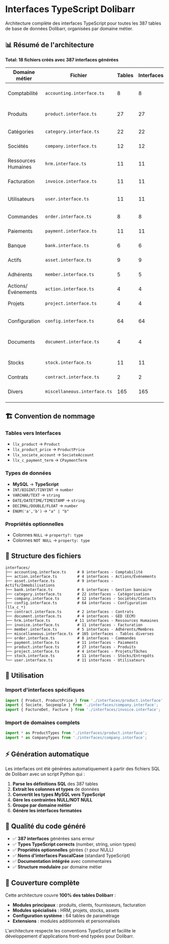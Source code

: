 # Interfaces TypeScript Dolibarr

Architecture complète des interfaces TypeScript pour toutes les 387 tables de base de données Dolibarr, organisées par domaine métier.

## 📊 Résumé de l'architecture

**Total: 18 fichiers créés avec 387 interfaces générées**

| Domaine métier | Fichier | Tables | Interfaces | Description |
|---|---|---|---|---|
| Comptabilité | `accounting.interface.ts` | 8 | 8 | Tables de comptabilité générale |
| Produits | `product.interface.ts` | 27 | 27 | Gestion des produits, prix, variants, stocks |
| Catégories | `category.interface.ts` | 22 | 22 | Système de catégorisation |
| Sociétés | `company.interface.ts` | 12 | 12 | Entreprises et contacts |
| Ressources Humaines | `hrm.interface.ts` | 11 | 11 | Gestion des employés, évaluations |
| Facturation | `invoice.interface.ts` | 11 | 11 | Factures clients et fournisseurs |
| Utilisateurs | `user.interface.ts` | 11 | 11 | Comptes utilisateurs et groupes |
| Commandes | `order.interface.ts` | 8 | 8 | Commandes clients et fournisseurs |
| Paiements | `payment.interface.ts` | 11 | 11 | Gestion des paiements |
| Banque | `bank.interface.ts` | 6 | 6 | Comptes bancaires et transactions |
| Actifs | `asset.interface.ts` | 9 | 9 | Immobilisations et amortissements |
| Adhérents | `member.interface.ts` | 5 | 5 | Gestion des membres/adhérents |
| Actions/Événements | `action.interface.ts` | 4 | 4 | Agenda et événements |
| Projets | `project.interface.ts` | 4 | 4 | Gestion de projets et tâches |
| Configuration | `config.interface.ts` | 64 | 64 | Tables de paramétrage (llx_c_*) |
| Documents | `document.interface.ts` | 4 | 4 | Gestion électronique de contenu |
| Stocks | `stock.interface.ts` | 11 | 11 | Gestion des entrepôts et mouvements |
| Contrats | `contract.interface.ts` | 2 | 2 | Contrats de service |
| Divers | `miscellaneous.interface.ts` | 165 | 165 | Tables diverses et modules spécialisés |

## 🏗️ Convention de nommage

### Tables vers Interfaces
- `llx_product` → `Product`
- `llx_product_price` → `ProductPrice`
- `llx_societe_account` → `SocieteAccount`
- `llx_c_payment_term` → `CPaymentTerm`

### Types de données
- **MySQL** → **TypeScript**
- `INT/BIGINT/TINYINT` → `number`
- `VARCHAR/TEXT` → `string`
- `DATE/DATETIME/TIMESTAMP` → `string`
- `DECIMAL/DOUBLE/FLOAT` → `number`
- `ENUM('a','b')` → `"a" | "b"`

### Propriétés optionnelles
- Colonnes `NULL` → `property?: type`
- Colonnes `NOT NULL` → `property: type`

## 📁 Structure des fichiers

```
interfaces/
├── accounting.interface.ts     # 8 interfaces - Comptabilité
├── action.interface.ts         # 4 interfaces - Actions/Événements
├── asset.interface.ts          # 9 interfaces - Actifs/Immobilisations
├── bank.interface.ts           # 6 interfaces - Gestion bancaire
├── category.interface.ts       # 22 interfaces - Catégorisation
├── company.interface.ts        # 12 interfaces - Sociétés/Contacts
├── config.interface.ts         # 64 interfaces - Configuration (llx_c_*)
├── contract.interface.ts       # 2 interfaces - Contrats
├── document.interface.ts       # 4 interfaces - GED (ECM)
├── hrm.interface.ts           # 11 interfaces - Ressources Humaines
├── invoice.interface.ts        # 11 interfaces - Facturation
├── member.interface.ts         # 5 interfaces - Adhérents/Membres
├── miscellaneous.interface.ts  # 165 interfaces - Tables diverses
├── order.interface.ts          # 8 interfaces - Commandes
├── payment.interface.ts        # 11 interfaces - Paiements
├── product.interface.ts        # 27 interfaces - Produits
├── project.interface.ts        # 4 interfaces - Projets/Tâches
├── stock.interface.ts          # 11 interfaces - Stocks/Entrepôts
└── user.interface.ts           # 11 interfaces - Utilisateurs
```

## 🔄 Utilisation

### Import d'interfaces spécifiques
```typescript
import { Product, ProductPrice } from './interfaces/product.interface';
import { Societe, Socpeople } from './interfaces/company.interface';
import { FactureDet, Facture } from './interfaces/invoice.interface';
```

### Import de domaines complets
```typescript
import * as ProductTypes from './interfaces/product.interface';
import * as CompanyTypes from './interfaces/company.interface';
```

## ⚡ Génération automatique

Les interfaces ont été générées automatiquement à partir des fichiers SQL de Dolibarr avec un script Python qui :

1. **Parse les définitions SQL** des 387 tables
2. **Extrait les colonnes et types** de données
3. **Convertit les types MySQL vers TypeScript**
4. **Gère les contraintes NULL/NOT NULL**
5. **Groupe par domaine métier**
6. **Génère les interfaces formatées**

## 📝 Qualité du code généré

- ✅ **387 interfaces** générées sans erreur
- ✅ **Types TypeScript corrects** (number, string, union types)
- ✅ **Propriétés optionnelles** gérées (`?` pour NULL)
- ✅ **Noms d'interfaces PascalCase** (standard TypeScript)
- ✅ **Documentation intégrée** avec commentaires
- ✅ **Structure modulaire** par domaine métier

## 🎯 Couverture complète

Cette architecture couvre **100% des tables Dolibarr** :
- **Modules principaux** : produits, clients, fournisseurs, facturation
- **Modules spécialisés** : HRM, projets, stocks, assets
- **Configuration système** : 64 tables de paramétrage
- **Extensions** : modules additionnels et personnalisés

L'architecture respecte les conventions TypeScript et facilite le développement d'applications front-end typées pour Dolibarr.